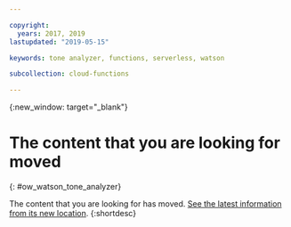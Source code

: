 ```yaml
---

copyright:
  years: 2017, 2019
lastupdated: "2019-05-15"

keywords: tone analyzer, functions, serverless, watson

subcollection: cloud-functions

---
```



{:new_window: target="_blank"}
# The content that you are looking for moved
{: #ow_watson_tone_analyzer}

The content that you are looking for has moved. [See the latest information from its new location](/docs/openwhisk?topic=cloud-functions-pkg_tone_analyzer).
{:shortdesc}
